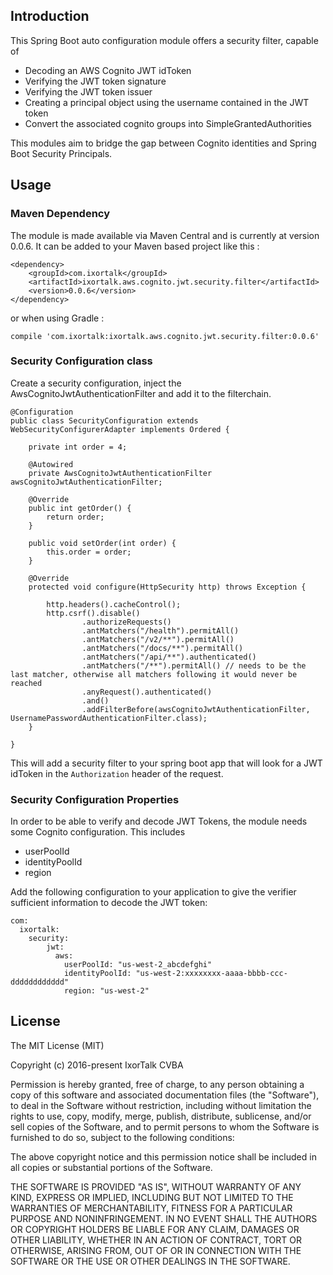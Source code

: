 ## Introduction

This Spring Boot auto configuration module offers a security filter, capable of 

- Decoding an AWS Cognito JWT idToken
- Verifying the JWT token signature
- Verifying the JWT token issuer
- Creating a principal object using the username contained in the JWT token
- Convert the associated cognito groups into SimpleGrantedAuthorities

This modules aim to bridge the gap between Cognito identities and Spring Boot Security Principals.

## Usage

### Maven Dependency

The module is made available via Maven Central and is currently at version 0.0.6.
It can be added to your Maven based project like this :

```
<dependency>
    <groupId>com.ixortalk</groupId>
    <artifactId>ixortalk.aws.cognito.jwt.security.filter</artifactId>
    <version>0.0.6</version>
</dependency> 
```

or when using Gradle :

```
compile 'com.ixortalk:ixortalk.aws.cognito.jwt.security.filter:0.0.6'
```

### Security Configuration class

Create a security configuration, inject the AwsCognitoJwtAuthenticationFilter and add it to the filterchain.

```
@Configuration
public class SecurityConfiguration extends WebSecurityConfigurerAdapter implements Ordered {

	private int order = 4;

	@Autowired
	private AwsCognitoJwtAuthenticationFilter awsCognitoJwtAuthenticationFilter;

	@Override
	public int getOrder() {
		return order;
	}

	public void setOrder(int order) {
		this.order = order;
	}

	@Override
	protected void configure(HttpSecurity http) throws Exception {

		http.headers().cacheControl();
		http.csrf().disable()
				.authorizeRequests()
				.antMatchers("/health").permitAll()
				.antMatchers("/v2/**").permitAll()
				.antMatchers("/docs/**").permitAll()
				.antMatchers("/api/**").authenticated()
				.antMatchers("/**").permitAll() // needs to be the last matcher, otherwise all matchers following it would never be reached
				.anyRequest().authenticated()
				.and()
				.addFilterBefore(awsCognitoJwtAuthenticationFilter, UsernamePasswordAuthenticationFilter.class);
	}

}
```


This will add a security filter to your spring boot app that will look for a JWT idToken in the `Authorization` header of the request.

### Security Configuration Properties

In order to be able to verify and decode JWT Tokens, the module needs some Cognito configuration. This includes

- userPoolId
- identityPoolId
- region



Add the following configuration to your application to give the verifier sufficient information to decode the JWT token:

```
com:
  ixortalk:
    security:
        jwt:
          aws:
            userPoolId: "us-west-2_abcdefghi"
            identityPoolId: "us-west-2:xxxxxxxx-aaaa-bbbb-ccc-dddddddddddd"
            region: "us-west-2"
```            


## License

The MIT License (MIT)

Copyright (c) 2016-present IxorTalk CVBA

Permission is hereby granted, free of charge, to any person obtaining a copy
of this software and associated documentation files (the "Software"), to deal
in the Software without restriction, including without limitation the rights
to use, copy, modify, merge, publish, distribute, sublicense, and/or sell
copies of the Software, and to permit persons to whom the Software is
furnished to do so, subject to the following conditions:

The above copyright notice and this permission notice shall be included in all
copies or substantial portions of the Software.

THE SOFTWARE IS PROVIDED "AS IS", WITHOUT WARRANTY OF ANY KIND, EXPRESS OR
IMPLIED, INCLUDING BUT NOT LIMITED TO THE WARRANTIES OF MERCHANTABILITY,
FITNESS FOR A PARTICULAR PURPOSE AND NONINFRINGEMENT. IN NO EVENT SHALL THE
AUTHORS OR COPYRIGHT HOLDERS BE LIABLE FOR ANY CLAIM, DAMAGES OR OTHER
LIABILITY, WHETHER IN AN ACTION OF CONTRACT, TORT OR OTHERWISE, ARISING FROM,
OUT OF OR IN CONNECTION WITH THE SOFTWARE OR THE USE OR OTHER DEALINGS IN THE
SOFTWARE.
